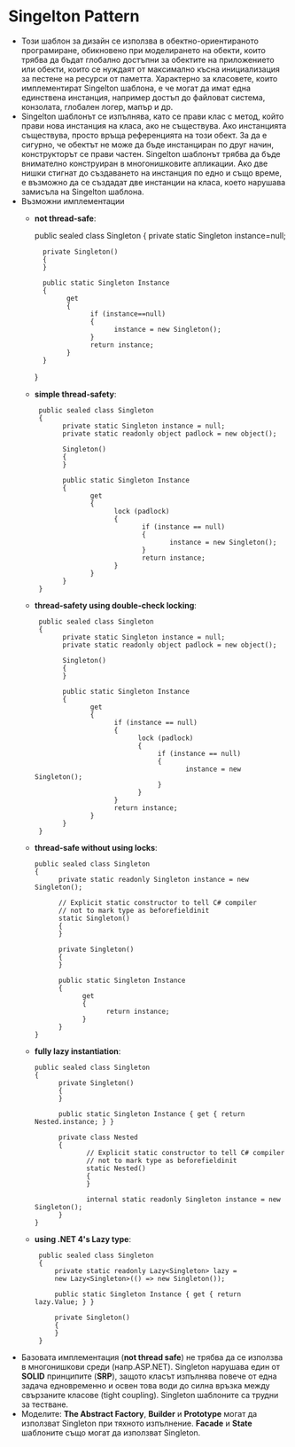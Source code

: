 # Singelton Pattern
  *   Този шаблон за дизайн се използва в обектно-ориентираното програмиране, обикновено при моделирането на обекти, които трябва да бъдат глобално достъпни за обектите на приложението или обекти, които се нуждаят от максимално късна инициализация за пестене на ресурси от паметта. Характерно за класовете, които имплементират Singelton шаблона, е че могат да имат една единствена инстанция, например достъп до файловат система, конзолата, глобален логер, мапър и др.
  *   Singelton шаблонът се изпълнява, като се прави клас с метод, който прави нова инстанция на класа, ако не съществува. Ако инстанцията съществува, просто връща референцията на този обект. За да е сигурно, че обектът не може да бъде инстанциран по друг начин, конструкторът се прави частен. Singelton шаблонът трябва да бъде внимателно конструиран в многонишковите апликации. Ако две нишки стигнат до създаването на инстанция по едно и също време, е възможно да се създадат две инстанции на класа, което нарушава замисъла на Singelton шаблона. 
  *   Възможни имплементации
      *   __not thread-safe__:
        
             public sealed class Singleton
             {
                private static Singleton instance=null;

                private Singleton()
                {
                }

                public static Singleton Instance
                {
                      get
                      {
                            if (instance==null)
                            {
                                  instance = new Singleton();
                            }
                            return instance;
                      }
                }
             }
      * __simple thread-safety__:
           
             public sealed class Singleton
             {
                   private static Singleton instance = null;
                   private static readonly object padlock = new object();

                   Singleton()
                   {
                   }

                   public static Singleton Instance
                   {
                          get
                          {
                                lock (padlock)
                                {
                                       if (instance == null)
                                       {
                                              instance = new Singleton();
                                       }
                                       return instance;
                                }
                          }
                   }
             }
      * __thread-safety using double-check locking__:
      
             public sealed class Singleton
             {
                   private static Singleton instance = null;
                   private static readonly object padlock = new object();

                   Singleton()
                   {
                   }

                   public static Singleton Instance
                   {
                          get
                          {
                                if (instance == null)
                                {
                                      lock (padlock)
                                      {
                                           if (instance == null)
                                           {
                                                  instance = new Singleton();
                                           }
                                      }
                                }
                                return instance;
                          }
                   }
             }
      *  __thread-safe without using locks__:
     
             public sealed class Singleton
             {
                   private static readonly Singleton instance = new Singleton();

                   // Explicit static constructor to tell C# compiler
                   // not to mark type as beforefieldinit
                   static Singleton()
                   {
                   }

                   private Singleton()
                   {
                   }

                   public static Singleton Instance
                   {
                         get
                         {
                               return instance;
                         }
                   }
             }
      *  __fully lazy instantiation__:
      
             public sealed class Singleton
             {
                   private Singleton()
                   {
                   }

                   public static Singleton Instance { get { return Nested.instance; } }
        
                   private class Nested
                   {
                          // Explicit static constructor to tell C# compiler
                          // not to mark type as beforefieldinit
                          static Nested()
                          {
                          }

                          internal static readonly Singleton instance = new Singleton();
                   }
             } 
      * __using .NET 4's Lazy<T> type__:
      
             public sealed class Singleton
             {
                 private static readonly Lazy<Singleton> lazy =
                 new Lazy<Singleton>(() => new Singleton());
    
                 public static Singleton Instance { get { return lazy.Value; } }

                 private Singleton()
                 {
                 }
             }
  *   Базовата имплементация (__not thread safe__) не трябва да се използва в мнoгонишкови среди (напр.ASP.NET). Singleton нарушава един от __SOLID__ принципите (__SRP__), защото класът изпълнява повече от една задача едновременно и освен това води до силна връзка между свързаните класове (tight coupling). Singleton шаблоните са трудни за тестване.
  *   Моделите: __The Abstract Factory__, __Builder__ и __Prototype__ могат да използват Singleton при тяхното изпълнение. __Facade__ и __State__ шаблоните също могат да използват Singleton.
